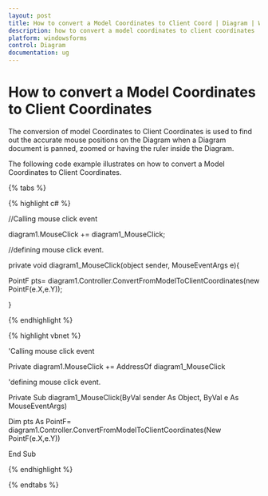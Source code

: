 ```yaml
---
layout: post
title: How to convert a Model Coordinates to Client Coord | Diagram | Windows Forms | Syncfusion®
description: how to convert a model coordinates to client coordinates
platform: windowsforms
control: Diagram
documentation: ug
---
```


# How to convert a Model Coordinates to Client Coordinates

The conversion of model Coordinates to Client Coordinates is used to find out the accurate mouse positions on the Diagram when a Diagram document is panned, zoomed or having the ruler inside the Diagram.

The following code example illustrates on how to convert a Model Coordinates to Client Coordinates.

{% tabs %}

{% highlight c# %}

//Calling mouse click event

diagram1.MouseClick += diagram1_MouseClick;

//defining mouse click event.

private void diagram1_MouseClick(object sender, MouseEventArgs e){

PointF pts= diagram1.Controller.ConvertFromModelToClientCoordinates(new PointF(e.X,e.Y));

}

{% endhighlight %}

{% highlight vbnet %}

'Calling mouse click event

Private diagram1.MouseClick += AddressOf diagram1_MouseClick

'defining mouse click event.

Private Sub diagram1_MouseClick(ByVal sender As Object, ByVal e As MouseEventArgs)

Dim pts As PointF= diagram1.Controller.ConvertFromModelToClientCoordinates(New PointF(e.X,e.Y))

End Sub

{% endhighlight %}

{% endtabs %}
